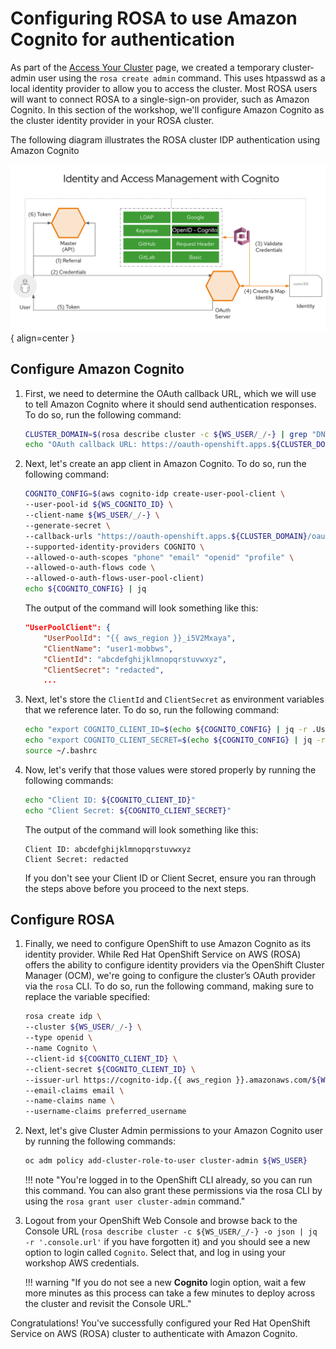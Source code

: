 # Configuring ROSA to use Amazon Cognito for authentication

As part of the [Access Your Cluster](../../100-setup/3-access-cluster/) page, we created a temporary cluster-admin user using the `rosa create admin` command. This uses htpasswd as a local identity provider to allow you to access the cluster. Most ROSA users will want to connect ROSA to a single-sign-on provider, such as Amazon Cognito. In this section of the workshop, we'll configure Amazon Cognito as the cluster identity provider in your ROSA cluster.

The following diagram illustrates the ROSA cluster IDP authentication using Amazon Cognito 

![idp_cognito_config](../assets/images/rosa_idp_cognito.png){ align=center }

## Configure Amazon Cognito

1. First, we need to determine the OAuth callback URL, which we will use to tell Amazon Cognito where it should send authentication responses. To do so, run the following command:

    ```bash
    CLUSTER_DOMAIN=$(rosa describe cluster -c ${WS_USER/_/-} | grep "DNS" | grep -oE '\S+.openshiftapps.com')
    echo "OAuth callback URL: https://oauth-openshift.apps.${CLUSTER_DOMAIN}/oauth2callback/Cognito"
    ```

1. Next, let's create an app client in Amazon Cognito. To do so, run the following command:

    ```bash
    COGNITO_CONFIG=$(aws cognito-idp create-user-pool-client \
    --user-pool-id ${WS_COGNITO_ID} \
    --client-name ${WS_USER/_/-} \
    --generate-secret \
    --callback-urls "https://oauth-openshift.apps.${CLUSTER_DOMAIN}/oauth2callback/Cognito" \
    --supported-identity-providers COGNITO \
    --allowed-o-auth-scopes "phone" "email" "openid" "profile" \
    --allowed-o-auth-flows code \
    --allowed-o-auth-flows-user-pool-client)
    echo ${COGNITO_CONFIG} | jq
    ```

    The output of the command will look something like this:

    ```json
    "UserPoolClient": {
        "UserPoolId": "{{ aws_region }}_i5V2Mxaya",
        "ClientName": "user1-mobbws",
        "ClientId": "abcdefghijklmnopqrstuvwxyz",
        "ClientSecret": "redacted",
        ...
    ```

1. Next, let's store the `ClientId` and `ClientSecret` as environment variables that we reference later. To do so, run the following command:

    ```bash
    echo "export COGNITO_CLIENT_ID=$(echo ${COGNITO_CONFIG} | jq -r .UserPoolClient.ClientId)" >> ~/.bashrc
    echo "export COGNITO_CLIENT_SECRET=$(echo ${COGNITO_CONFIG} | jq -r .UserPoolClient.ClientSecret)" >> ~/.bashrc
    source ~/.bashrc
    ```

1. Now, let's verify that those values were stored properly by running the following commands:

    ```bash
    echo "Client ID: ${COGNITO_CLIENT_ID}"
    echo "Client Secret: ${COGNITO_CLIENT_SECRET}"
    ```

    The output of the command will look something like this:

    ```{.text .no-copy}
    Client ID: abcdefghijklmnopqrstuvwxyz
    Client Secret: redacted
    ```

    If you don't see your Client ID or Client Secret, ensure you ran through the steps above before you proceed to the next steps.

## Configure ROSA

1. Finally, we need to configure OpenShift to use Amazon Cognito as its identity provider. While Red Hat OpenShift Service on AWS (ROSA) offers the ability to configure identity providers via the OpenShift Cluster Manager (OCM), we're going to configure the cluster’s OAuth provider via the `rosa` CLI. To do so, run the following command, making sure to replace the variable specified:
    ```bash
    rosa create idp \
    --cluster ${WS_USER/_/-} \
    --type openid \
    --name Cognito \
    --client-id ${COGNITO_CLIENT_ID} \
    --client-secret ${COGNITO_CLIENT_ID} \
    --issuer-url https://cognito-idp.{{ aws_region }}.amazonaws.com/${WS_COGNITO_ID} \
    --email-claims email \
    --name-claims name \
    --username-claims preferred_username
    ```

1. Next, let's give Cluster Admin permissions to your Amazon Cognito user by running the following commands:

    ```bash
    oc adm policy add-cluster-role-to-user cluster-admin ${WS_USER}
    ```

    !!! note "You're logged in to the OpenShift CLI already, so you can run this command. You can also grant these permissions via the rosa CLI by using the `rosa grant user cluster-admin` command."

1. Logout from your OpenShift Web Console and browse back to the Console URL (`rosa describe cluster -c ${WS_USER/_/-} -o json | jq -r '.console.url'` if you have forgotten it) and you should see a new option to login called `Cognito`. Select that, and log in using your workshop AWS credentials.

    !!! warning "If you do not see a new **Cognito** login option, wait a few more minutes as this process can take a few minutes to deploy across the cluster and revisit the Console URL."

Congratulations! You've successfully configured your Red Hat OpenShift Service on AWS (ROSA) cluster to authenticate with Amazon Cognito.
